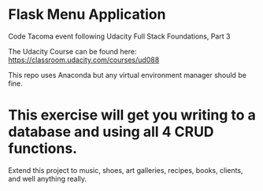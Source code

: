 # Flask Menu Application
Code Tacoma event following Udacity Full Stack Foundations, Part 3

The Udacity Course can be found here: https://classroom.udacity.com/courses/ud088

This repo uses Anaconda but any virtual environment manager should be fine.

# This exercise will get you writing to a database and using all 4 CRUD functions.

Extend this project to music, shoes, art galleries, recipes, books, clients, and well anything really.  

